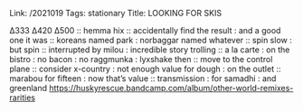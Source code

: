 Link: /2021019
Tags: stationary
Title: LOOKING FOR SKIS
  
∆333 ∆420 ∆500 :: hemma hix :: accidentally find the result : and a good one it was :: koreans named park : norbaggar named whatever :: spin slow : but spin :: interrupted by milou : incredible story trolling :: a la carte : on the bistro : no bacon : no raggmunka : lyxshake then :: move to the control plane :: consider x-country : not enough value for dough : on the outlet :: marabou for fifteen : now that’s value :: transmission : for samadhi : and greenland
<https://huskyrescue.bandcamp.com/album/other-world-remixes-rarities>  
